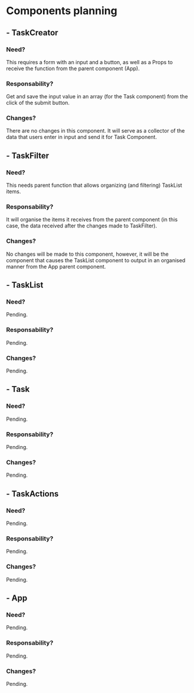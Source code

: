 # Components planning

## - TaskCreator

### Need?

This requires a form with an input and a button, as well as a Props to receive the function from the parent component (App).

### Responsability?

Get and save the input value in an array (for the Task component) from the click of the submit button.

### Changes?

There are no changes in this component. It will serve as a collector of the data that users enter in input and send it for Task Component.

## - TaskFilter

### Need?

This needs parent function that allows organizing (and filtering) TaskList items.

### Responsability?

It will organise the items it receives from the parent component (in this case, the data received after the changes made to TaskFilter).

### Changes?

No changes will be made to this component, however, it will be the component that causes the TaskList component to output in an organised manner from the App parent component.

## - TaskList

### Need?

Pending.

### Responsability?

Pending.

### Changes?

Pending.

## - Task

### Need?

Pending.

### Responsability?

Pending.

### Changes?

Pending.

## - TaskActions

### Need?

Pending.

### Responsability?

Pending.

### Changes?

Pending.

## - App

### Need?

Pending.

### Responsability?

Pending.

### Changes?

Pending.
